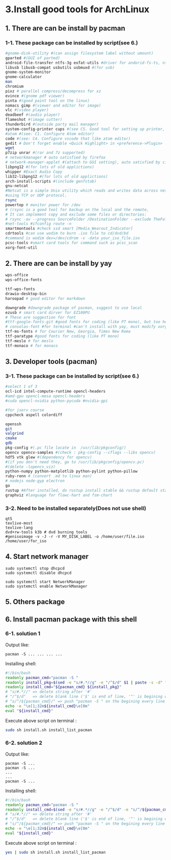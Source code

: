 # 3.Install good tools for ArchLinux

## 1. There are can be install by pacman

### 1-1. These package can be installed by script\(see 6.\)

```bash
#gnome-disk-utility #(can assign filesystem label without umount)
gparted #(GUI of parted)
android-file-transfer ntfs-3g exfat-utils #driver for andorid-fs-ts, ntfs, exfat
libusb libusb-compat usbutils usbmuxd #(for usb)
gnome-system-monitor
gnome-calculator
man
chromium
pixz # parallel compress/decompress for xz
evince #(gnome pdf viewer)
pinta #(good paint tool on the linux)
nomacs gimp #(viewer and editor for image)
vlc #(video player)
deadbeef #(audio player)
flameshot #(image cutter)
thunderbird #(outside party mail manager)
system-config-printer cups #(see C5. Good tool for setting up printer, or you can install manually)
#atom #(see: C1. Configure Atom editor)
code #(see: C4. Configure vscode that like atom editor)
gedit # Don't forget enable <Quick Highlight> in <preference->Plugin>  , good text amd code editor
wget
p7zip unrar #(rar and 7z supported)
# networkmanager # auto satisfied by firefox
# network-manager-applet #(attach to GUI setting), auto satisfied by cinnamon
libpng12 #(for lots of old applictions)
whipper #Exact Audio Copy
lib32-libpng12 #(for lots of old applictions)
arch-install-scripts #(include genfstab)
gnu-netcat
#Netcat is a simple Unix utility which reads and writes data across network connections,
#using TCP or UDP protocol.
rsync
powertop # monitor power for /dev
# (rsync is a good tool for backup on the local and the remote,
# It can implement copy and exclude some files or directories:
# rsync -av --progress SourceFolder /DestinationFolder --exclude TheFolderOrFileNameToExclude)
#net-tools #ifconfig route -n
smartmontools #check ssd smart [Media_Wearout_Indicator]
cdrtools #can use wodim to burn .iso file to cd/dvd/bd
#command is wodim dev=/dev/cdrom -v -data your_iso_file.iso
pcsc-tools #smart card tools for command such as pcsc_scan
xorg-font-util
```

## 2. There are can be install by yay

```bash
wps-office
wps-office-fonts

ttf-wps-fonts
drawio-desktop-bin
haroopad # good editor for markdown

downgrade #downgrade package of pacman, suggest to use local
ezusb # smart card dirver for EZ100PU
# These are suggestion for font
#ttf-google-fonts-git #good fonts for coding (like PT mono), but too heavey
# consolas-font #for terminal #can't install with yay, must modify xorg-font-utils of denpendency in PKGBUILD file
ttf-ms-fonts # for Courier New, Georgia, Times New Roma
ttf-paratype #good fonts for coding (like PT mono)
ttf-meslo # for meslo
ttf-monaco # for monaco
```

## 3. Developer tools \(pacman\)

### 3-1. These package can be installed by script\(see 6.\)

```bash
#select 1 of 3
ocl-icd intel-compute-runtime opencl-headers 
#amd-gpu opencl-mesa opencl-headers 
#cuda opencl-nvidia python-pycuda #nvidia-gpi

#for jserv course
cppcheck aspell colordiff 

openssh
git
valgrind
cmake
gdb
pkg-config #(.pc file locate in  /usr/lib/pkgconfig/)
opencv opencv-samples #(check : pkg-config --cflags --libs opencv)
hdf5 vtk glew #(dependency for opencv)
#(if you don't need they, go to /usr/lib/pkgconfig/opencv.pc)
#(delete -lopencv_viz)
python-numpy python-matplotlib python-pylint python-pillow
ruby-ronn # (convert .md to linux man)
# nodejs node-gyp electron
go
rustup #After installed, do rustup install stable && rustup default stable
graphviz #language for flowc-hart and fsm-chart
```

### 3-2. Need to be installed separately\(Does not use shell\)

```text
qt5
texlive-most
texlive-lang
dvd+rw-tools k3b # dvd burning tools
#genisoimage -v -J -r -V MY_DISK_LABEL -o /home/user/file.iso /home/user/for_iso
```

## 4. Start network manager

```text
sudo systemctl stop dhcpcd
sudo systemctl disable dhcpcd

sudo systemctl start NetworkManager
sudo systemctl enable NetworkManager
```

## 5. Others package

## 6. Install pacman package with this shell

### 6-1. solution 1 <recommand>

Output like:

```text
pacman -S ... ... ... ...
```

Installing shell:

```bash
#!/bin/bash
readonly pacman_cmd="pacman -S "
readonly install_pkg=$(sed -e "s/#.*//g" -e "/^$/d" $1 | paste -s -d" " )
readonly install_cmd="${pacman_cmd} ${install_pkg}"
# "s/#.*//" => delete string after '#'
# "/^$/d"   => delete blank line ('$' is end of line, '^' is begining of line)
# "s/^/${pacman_cmd}/" => push "pacman -S " on the begining every line
echo -e "\e[1;32m${install_cmd}\e[0m"
eval "${install_cmd}"
```

Execute above script on terminal :

```bash
sudo sh install.sh install_list_pacman
```

### 6-2. solution 2

Output like:

```text
pacman -S ...
pacman -S ...
...
...
pacman -S ...
```

Installing shell:

```bash
#!/bin/bash
readonly pacman_cmd="pacman -S "
readonly install_cmd=$(sed -e "s/#.*//g" -e "/^$/d" -e "s/^/${pacman_cmd}/g" $1)
# "s/#.*//" => delete string after '#'
# "/^$/d"   => delete blank line ('$' is end of line, '^' is begining of line)
# "s/^/${pacman_cmd}/" => push "pacman -S " on the begining every line
echo -e "\e[1;32m${install_cmd}\e[0m"
eval "${install_cmd}"
```

Execute above script on terminal :

```bash
yes | sudo sh install.sh install_list_pacman
```
